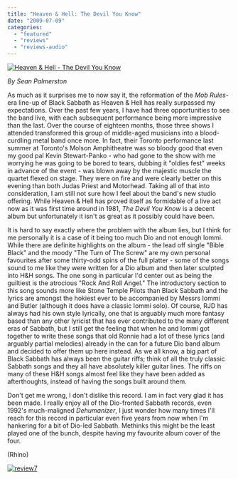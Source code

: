 ```yaml
---
title: "Heaven & Hell: The Devil You Know"
date: "2009-07-09"
categories: 
  - "featured"
  - "reviews"
  - "reviews-audio"
---
```


[![Heaven & Hell - The Devil You Know](http://www.hellbound.ca/wp-content/uploads/2009/07/Heaven-Hell-The-Devil-You-Know--300x298.jpg "Heaven & Hell - The Devil You Know")](http://www.hellbound.ca/wp-content/uploads/2009/07/Heaven-Hell-The-Devil-You-Know-.jpg)

_By Sean Palmerston_

As much as it surprises me to now say it, the reformation of the _Mob Rules_\-era line-up of Black Sabbath as Heaven & Hell has really surpassed my expectations. Over the past few years, I have had three opportunities to see the band live, with each subsequent performance being more impressive than the last. Over the course of eighteen months, those three shows I attended transformed this group of middle-aged musicians into a blood-curdling metal band once more. In fact, their Toronto performance last summer at Toronto's Molson Amphitheatre was so bloody good that even my good pal Kevin Stewart-Panko - who had gone to the show with me worrying he was going to be bored to tears, dubbing it "oldies fest" weeks in advance of the event - was blown away by the majestic muscle the quartet flexed on stage. They were on fire and were clearly better on this evening than both Judas Priest and Motorhead. Taking all of that into consideration, I am still not sure how I feel about the band's new studio offering. While Heaven & Hell has proved itself as formidable of a live act now as it was first time around in 1981, _The Devil You Know_ is a decent album but unfortunately it isn't as great as it possibly could have been.

It is hard to say exactly where the problem with the album lies, but I think for me personally it is a case of it being too much Dio and not enough Iommi. While there are definite highlights on the album - the lead off single "Bible Black" and the moody "The Turn of The Screw" are my own personal favourites after some thirty-odd spins of the full platter - some of the songs sound to me like they were written for a Dio album and then later sculpted into H&H songs. The one song in particular I'd center out as being the guiltiest is the atrocious "Rock And Roll Angel." The introductory section to this song sounds more like Stone Temple Pilots than Black Sabbath and the lyrics are amongst the hokiest ever to be accompanied by Messrs Iommi and Butler (although it does have a classic Iommi solo). Of course, RJD has always had his own style lyrically, one that is arguably much more fantasy based than any other lyricist that has ever contributed to the many different eras of Sabbath, but I still get the feeling that when he and Iommi got together to write these songs that old Ronnie had a lot of these lyrics (and arguably partial melodies) already in the can for a future Dio band album and decided to offer them up here instead. As we all know, a big part of Black Sabbath has always been the guitar riffs; think of all the truly classic Sabbath songs and they all have absolutely killer guitar lines. The riffs on many of these H&H songs almost feel like they have been added as afterthoughts, instead of having the songs built around them.

Don't get me wrong, I don't dislike this record. I am in fact very glad it has been made. I really enjoy all of the Dio-fronted Sabbath records, even 1992's much-maligned _Dehumanizer_, I just wonder how many times I'll reach for this record in particular even five years from now when I'm hankering for a bit of Dio-led Sabbath. Methinks this might be the least played one of the bunch, despite having my favourite album cover of the four.

(Rhino)

[![review7](http://www.hellbound.ca/wp-content/uploads/2009/06/review77.png "review7")](http://www.hellbound.ca/wp-content/uploads/2009/06/review77.png)
